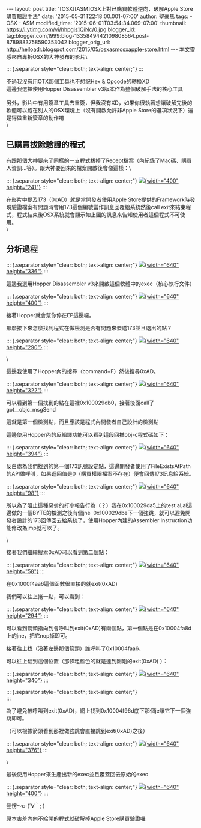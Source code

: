 \-\-- layout: post title:
\"\[OSX\]\[ASM\]OSX上對已購買軟體逆向，破解Apple Store購買驗證手法\"
date: \'2015-05-31T22:18:00.001-07:00\' author: 聖豪馬 tags: - OSX - ASM
modified\_time: \'2015-06-01T03:54:34.069-07:00\' thumbnail:
https://i.ytimg.com/vi/hhpgls1QiNc/0.jpg blogger\_id:
tag:blogger.com,1999:blog-1335849442109808564.post-8789883758590353042
blogger\_orig\_url:
http://helloadr.blogspot.com/2015/05/osxasmosxapple-store.html \-\--
本文靈感來自專拆OSX的大神發布的影片\

::: {.separator style="clear: both; text-align: center;"}
:::

不過我沒有用OTX那個工具也不想記Hex & Opcode的轉換XD\
這邊我選擇使用Hopper Disassembler v3版本作為整個破解手法的核心工具\
\
另外，影片中有用簽章工具去重簽，但我沒有XD，如果你很執著想讓破解完後的軟體可以跑在別人的OSX環境上（沒有開啟允許非Apple
Store的選項狀況下）還是得做重新簽章的動作唷\
\

已購買拔除驗證的程式
--------------------

有跟那個大神要來了同樣的一支程式拔掉了Recept檔案（內紀錄了Mac碼、購買人資訊\...等）。跟大神要回來的檔案開啟後會像這樣：\

::: {.separator style="clear: both; text-align: center;"}
[![](http://4.bp.blogspot.com/-ZNusWhOtKL0/VWvg29a8hfI/AAAAAAAAGcU/llW1pOUCal8/s400/%25E8%259E%25A2%25E5%25B9%2595%25E5%25BF%25AB%25E7%2585%25A7%2B2015-06-01%2B%25E4%25B8%258B%25E5%258D%258812.33.24.png){width="400"
height="241"}](http://4.bp.blogspot.com/-ZNusWhOtKL0/VWvg29a8hfI/AAAAAAAAGcU/llW1pOUCal8/s1600/%25E8%259E%25A2%25E5%25B9%2595%25E5%25BF%25AB%25E7%2585%25A7%2B2015-06-01%2B%25E4%25B8%258B%25E5%258D%258812.33.24.png)
:::

在影片中提及173（0xAD）就是當開發者使用Apple
Store提供的Framework時發現驗證檔案有問題時會用173這個編號當作訊息回覆給系統然後call
exit來結束程式，程式結束後OSX系統就會顯示如上圖的訊息來告知使用者這個程式不可使用。\
\

分析過程
--------

::: {.separator style="clear: both; text-align: center;"}
[![](http://1.bp.blogspot.com/-8LygYLdfjjU/VWvh2C0WRMI/AAAAAAAAGcc/gwj3hX6mVxo/s640/%25E8%259E%25A2%25E5%25B9%2595%25E5%25BF%25AB%25E7%2585%25A7%2B2015-06-01%2B%25E4%25B8%258B%25E5%258D%258812.38.26.png){width="640"
height="336"}](http://1.bp.blogspot.com/-8LygYLdfjjU/VWvh2C0WRMI/AAAAAAAAGcc/gwj3hX6mVxo/s1600/%25E8%259E%25A2%25E5%25B9%2595%25E5%25BF%25AB%25E7%2585%25A7%2B2015-06-01%2B%25E4%25B8%258B%25E5%258D%258812.38.26.png)
:::

<div>

這邊我選用Hopper Disassembler v3來開啟這個軟體中的exec（核心執行文件）

</div>

::: {.separator style="clear: both; text-align: center;"}
[![](http://1.bp.blogspot.com/-cXQb1-M1HN8/VWviKC2_FHI/AAAAAAAAGck/XUqFT2M0woQ/s640/%25E8%259E%25A2%25E5%25B9%2595%25E5%25BF%25AB%25E7%2585%25A7%2B2015-06-01%2B%25E4%25B8%258B%25E5%258D%258812.39.58.png){width="640"
height="400"}](http://1.bp.blogspot.com/-cXQb1-M1HN8/VWviKC2_FHI/AAAAAAAAGck/XUqFT2M0woQ/s1600/%25E8%259E%25A2%25E5%25B9%2595%25E5%25BF%25AB%25E7%2585%25A7%2B2015-06-01%2B%25E4%25B8%258B%25E5%258D%258812.39.58.png)
:::

<div>

接著Hopper就會幫你停在EP這邊囉。

</div>

<div>

那麼接下來怎麼找到程式在做檢測是否有問題來發送173並且退出的點？

</div>

::: {.separator style="clear: both; text-align: center;"}
[![](http://4.bp.blogspot.com/-GDSEK6eQ8BQ/VWvjupMLdJI/AAAAAAAAGcw/tZucBvgA0CE/s640/%25E8%259E%25A2%25E5%25B9%2595%25E5%25BF%25AB%25E7%2585%25A7%2B2015-06-01%2B%25E4%25B8%258B%25E5%258D%258812.46.29.png){width="640"
height="290"}](http://4.bp.blogspot.com/-GDSEK6eQ8BQ/VWvjupMLdJI/AAAAAAAAGcw/tZucBvgA0CE/s1600/%25E8%259E%25A2%25E5%25B9%2595%25E5%25BF%25AB%25E7%2585%25A7%2B2015-06-01%2B%25E4%25B8%258B%25E5%258D%258812.46.29.png)
:::

<div>

\

</div>

<div>

這邊我使用了Hopper內的搜尋（command+F）然後搜尋0xAD。

</div>

::: {.separator style="clear: both; text-align: center;"}
[![](http://3.bp.blogspot.com/-kHwtB5UDUYc/VWvlcNvPb-I/AAAAAAAAGdE/-unVK83hq54/s640/%25E8%259E%25A2%25E5%25B9%2595%25E5%25BF%25AB%25E7%2585%25A7%2B2015-06-01%2B%25E4%25B8%258B%25E5%258D%258812.53.41.png){width="640"
height="322"}](http://3.bp.blogspot.com/-kHwtB5UDUYc/VWvlcNvPb-I/AAAAAAAAGdE/-unVK83hq54/s1600/%25E8%259E%25A2%25E5%25B9%2595%25E5%25BF%25AB%25E7%2585%25A7%2B2015-06-01%2B%25E4%25B8%258B%25E5%258D%258812.53.41.png)
:::

<div>

可以看到第一個找到的點在這裡0x100029db0，接著後面call了got\_\_objc\_msgSend

</div>

<div>

這就是第一個檢測點，而且應該是程式內開發者自己設計的檢測點

</div>

<div>

這邊使用Hopper內的反組譯功能可以看到這段回推obj-c程式碼如下：

</div>

::: {.separator style="clear: both; text-align: center;"}
[![](http://1.bp.blogspot.com/-Z-GJnlx8-ik/VWvlwfYqeEI/AAAAAAAAGdM/pZBPn7cfTHc/s640/%25E8%259E%25A2%25E5%25B9%2595%25E5%25BF%25AB%25E7%2585%25A7%2B2015-06-01%2B%25E4%25B8%258B%25E5%258D%258812.55.07.png){width="640"
height="394"}](http://1.bp.blogspot.com/-Z-GJnlx8-ik/VWvlwfYqeEI/AAAAAAAAGdM/pZBPn7cfTHc/s1600/%25E8%259E%25A2%25E5%25B9%2595%25E5%25BF%25AB%25E7%2585%25A7%2B2015-06-01%2B%25E4%25B8%258B%25E5%258D%258812.55.07.png)
:::

<div>

反白處為我們找到的第一個173訊號設定點，這邊開發者使用了FileExistsAtPath的API做呼叫，如果返回值是0（購買權限檔案不存在）便會回傳173訊息給系統。

</div>

::: {.separator style="clear: both; text-align: center;"}
[![](http://4.bp.blogspot.com/-oOQuvZdfq4g/VWvm3tSDzJI/AAAAAAAAGdY/1OpzOu3kmu4/s640/%25E8%259E%25A2%25E5%25B9%2595%25E5%25BF%25AB%25E7%2585%25A7%2B2015-06-01%2B%25E4%25B8%258B%25E5%258D%258812.59.55.png){width="640"
height="98"}](http://4.bp.blogspot.com/-oOQuvZdfq4g/VWvm3tSDzJI/AAAAAAAAGdY/1OpzOu3kmu4/s1600/%25E8%259E%25A2%25E5%25B9%2595%25E5%25BF%25AB%25E7%2585%25A7%2B2015-06-01%2B%25E4%25B8%258B%25E5%258D%258812.59.55.png)
:::

<div>

所以為了阻止這種惡劣的打小報告行為（？）我在0x100029da5上的test
al,al這邊做的一個BYTE的檢測之後有個jne
 0x100029dbe下一個強跳，就可以避免開發者設計的173回傳回去給系統了，使用Hopper內建的Assembler
Instruction功能修改為jmp就可以了。

</div>

<div>

\

</div>

<div>

接著我們繼續搜索0xAD可以看到第二個點：

</div>

::: {.separator style="clear: both; text-align: center;"}
[![](http://3.bp.blogspot.com/-SSTGoMA3sZw/VWvnHZtbl9I/AAAAAAAAGdg/nu0wBX73Inw/s640/%25E8%259E%25A2%25E5%25B9%2595%25E5%25BF%25AB%25E7%2585%25A7%2B2015-06-01%2B%25E4%25B8%258B%25E5%258D%258812.51.40.png){width="640"
height="58"}](http://3.bp.blogspot.com/-SSTGoMA3sZw/VWvnHZtbl9I/AAAAAAAAGdg/nu0wBX73Inw/s1600/%25E8%259E%25A2%25E5%25B9%2595%25E5%25BF%25AB%25E7%2585%25A7%2B2015-06-01%2B%25E4%25B8%258B%25E5%258D%258812.51.40.png)
:::

<div>

在0x1000f4aa6這個函數很直接的就exit(0xAD)

</div>

<div>

我們可以往上捲一點，可以看到：

</div>

::: {.separator style="clear: both; text-align: center;"}
[![](http://4.bp.blogspot.com/-lVOOgsHESmI/VWvojvcKeYI/AAAAAAAAGds/9EzBMX9LRmI/s640/%25E8%259E%25A2%25E5%25B9%2595%25E5%25BF%25AB%25E7%2585%25A7%2B2015-06-01%2B%25E4%25B8%258B%25E5%258D%25881.07.10.png){width="640"
height="294"}](http://4.bp.blogspot.com/-lVOOgsHESmI/VWvojvcKeYI/AAAAAAAAGds/9EzBMX9LRmI/s1600/%25E8%259E%25A2%25E5%25B9%2595%25E5%25BF%25AB%25E7%2585%25A7%2B2015-06-01%2B%25E4%25B8%258B%25E5%258D%25881.07.10.png)
:::

<div>

可以看到箭頭指向到會呼叫到exit(0xAD)有兩個點，第一個點是在0x10004fa8d上的jne，把它nop掉即可。

</div>

<div>

接著往上找（沿著左邊那個箭頭）誰呼叫了0x10004faa6，

</div>

<div>

可以往上翻到這個位置（那條粗藍色的就是連到剛剛的exit(0xAD) ）：

</div>

::: {.separator style="clear: both; text-align: center;"}
[![](http://2.bp.blogspot.com/-8OioiBRzS74/VWvqLcniZoI/AAAAAAAAGd8/CAZ1YgEtMfg/s640/%25E8%259E%25A2%25E5%25B9%2595%25E5%25BF%25AB%25E7%2585%25A7%2B2015-06-01%2B%25E4%25B8%258B%25E5%258D%25881.13.57.png){width="640"
height="340"}](http://2.bp.blogspot.com/-8OioiBRzS74/VWvqLcniZoI/AAAAAAAAGd8/CAZ1YgEtMfg/s1600/%25E8%259E%25A2%25E5%25B9%2595%25E5%25BF%25AB%25E7%2585%25A7%2B2015-06-01%2B%25E4%25B8%258B%25E5%258D%25881.13.57.png)
:::

::: {.separator style="clear: both; text-align: center;"}
\
:::

<div>

為了避免被呼叫到exit(0xAD)，網上找到0x10004f96d底下那個je讓它下一個強跳即可。

</div>

<div>

（可以根據箭頭看到那裡做強跳會直接跳到exit(0xAD)之後）

</div>

::: {.separator style="clear: both; text-align: center;"}
[![](http://4.bp.blogspot.com/-IEB6hxE93nA/VWvqtXxHJZI/AAAAAAAAGeM/oJqUqef5lfU/s640/%25E8%259E%25A2%25E5%25B9%2595%25E5%25BF%25AB%25E7%2585%25A7%2B2015-06-01%2B%25E4%25B8%258B%25E5%258D%25881.15.24.png){width="640"
height="376"}](http://4.bp.blogspot.com/-IEB6hxE93nA/VWvqtXxHJZI/AAAAAAAAGeM/oJqUqef5lfU/s1600/%25E8%259E%25A2%25E5%25B9%2595%25E5%25BF%25AB%25E7%2585%25A7%2B2015-06-01%2B%25E4%25B8%258B%25E5%258D%25881.15.24.png)
:::

<div>

\

</div>

<div>

最後使用Hopper來生產出新的exec並且覆蓋回去原始的exec

</div>

::: {.separator style="clear: both; text-align: center;"}
[![](http://4.bp.blogspot.com/-QxGcZhoW0kw/VWvq3zg0vrI/AAAAAAAAGeU/8ERlelWgwJs/s640/%25E8%259E%25A2%25E5%25B9%2595%25E5%25BF%25AB%25E7%2585%25A7%2B2015-06-01%2B%25E4%25B8%258B%25E5%258D%25881.17.06.png){width="640"
height="400"}](http://4.bp.blogspot.com/-QxGcZhoW0kw/VWvq3zg0vrI/AAAAAAAAGeU/8ERlelWgwJs/s1600/%25E8%259E%25A2%25E5%25B9%2595%25E5%25BF%25AB%25E7%2585%25A7%2B2015-06-01%2B%25E4%25B8%258B%25E5%258D%25881.17.06.png)
:::

<div>

登愣～ε-(´∀｀; )

</div>

<div>

原本害羞內向不給開的程式就破解掉Apple Store購買驗證囉

</div>
